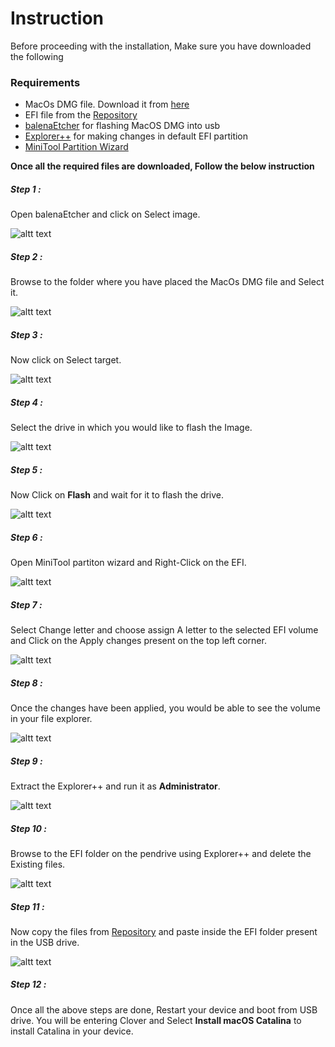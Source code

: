 # Instruction
Before proceeding with the installation, Make sure you have downloaded the following 

### Requirements
* MacOs DMG file. Download it from [here](https://drive.google.com/open?id=1bxaEpsYhN6FKiUQB7-9_xlaMZbgd2IPn)
* EFI file from the [Repository](https://github.com/ResponsiveUser/Hackintosh-GL63)
* [balenaEtcher](https://www.balena.io/etcher/) for flashing MacOS DMG into usb
* [Explorer++](https://explorerplusplus.com/download) for making changes in default EFI partition
* [MiniTool Partition Wizard](https://www.partitionwizard.com/free-partition-manager.html)

<b>Once all the required files are downloaded, Follow the below instruction</b>

##### Step 1 :
Open balenaEtcher and click on Select image.

![altt text](https://i.imgur.com/IFw9isE.png?1)

##### Step 2 :
Browse to the folder where you have placed the MacOs DMG file and Select it.

![altt text](https://i.imgur.com/di4IlZZ.png)

##### Step 3 :
Now click on Select target.

![altt text](https://i.imgur.com/i1i4McV.png)

##### Step 4 :
Select the drive in which you would like to flash the Image.

![altt text](https://i.imgur.com/RRRtl7M.png)

##### Step 5 :
Now Click on <b>Flash</b> and wait for it to flash the drive.

![altt text](https://i.imgur.com/pvih4yp.png)

##### Step 6 :
Open MiniTool partiton wizard and Right-Click on the EFI.

![altt text](https://i.imgur.com/JFs1zeN.jpg)

##### Step 7 :
Select Change letter and choose assign A letter to the selected EFI volume and Click on the Apply changes present on the top left corner.

![altt text](https://i.imgur.com/JFs1zeN.jpg)

##### Step 8 :
Once the changes have been applied, you would be able to see the volume in your file explorer.

![altt text](https://i.imgur.com/R6SwYZi.png)

##### Step 9 :
Extract the Explorer++ and run it as <b>Administrator</b>.

![altt text](https://i.imgur.com/Tse5uTH.png)

##### Step 10 :
Browse to the EFI folder on the pendrive using Explorer++  and delete the Existing files.

![altt text](https://i.imgur.com/dbpYaHm.png)

##### Step 11 :
Now copy the files from [Repository](https://github.com/ResponsiveUser/Hackintosh-GL63) and paste inside the EFI folder present in the USB drive.

![altt text](https://i.imgur.com/NvM0x1D.png)

##### Step 12 :
Once all the above steps are done, Restart your device and boot from USB drive. You will be entering Clover and Select <b>Install macOS Catalina</b> to install Catalina in your device. 